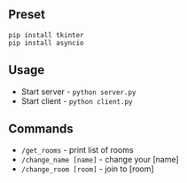 ## Preset

```
pip install tkinter
pip install asyncio
```

## Usage

* Start server - `python server.py`
* Start client - `python client.py`

## Commands

* `/get_rooms` - print list of rooms
* `/change_name [name]` - change your [name]
* `/change_room [room]` - join to [room]
